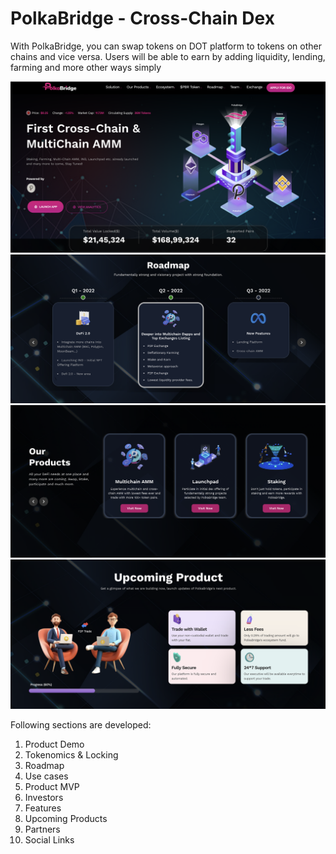 # PolkaBridge - Cross-Chain Dex

With PolkaBridge, you can swap tokens on DOT platform to tokens on other chains and vice versa. Users will be able to earn by adding liquidity, lending, farming and more other ways simply

![Website Screenshot](polkabridgeMain.png)
![Roadmap](Roadmap.png)
![Products Screenshot](products.png)
![Upcoming Screenshot](upcoming.png)

Following sections are developed:

1. Product Demo
2. Tokenomics & Locking
3. Roadmap
4. Use cases
5. Product MVP
6. Investors
7. Features
8. Upcoming Products
9. Partners
10. Social Links
